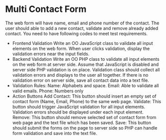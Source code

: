 # Multi Contact Form
The web form will have name, email and phone number of the contact. The user should able to add a new contact, validate and remove already added contact. You need to have following codes to meet test requirements.

- Frontend Validation Write an OO JavaScript class to validate all input elements on the web form. When user clicks validation, display the validation errors near the input fields. 
- Backend Validation Write an OO PHP class to validate all input elements on the web form at server side. Assume that JavaScript is disabled and server side PHP validation is on place. Validation class should collect all validation errors and displays to the user all together. If there is no validation error on server side, save all contact data into a text file. 
- Validation Rules: 
   Name: Alphabets and space. 
   Email: Able to validate all valid emails. 
   Phone: Numbers only 
- Action Buttons 
   Add Contact: This button should insert an empty set of contact form (Name, Email, Phone) to the same web page. 
   Validate: This button should trigger JavaScript validation for all input elements. Validation errors should be displayed under each input element. 
   Remove: This button should remove selected set of contact form from web page and the text file which has been saved. 
   Save: This button should submit the forms on the page to server side so PHP can handle form validation and save into the text file. 
